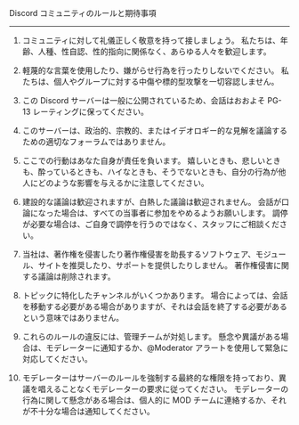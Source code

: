 Discord コミュニティのルールと期待事項
-------------------------------------------------- --
1. コミュニティに対して礼儀正しく敬意を持って接しましょう。 私たちは、年齢、人種、性自認、性的指向に関係なく、あらゆる人々を歓迎します。

1. 軽蔑的な言葉を使用したり、嫌がらせ行為を行ったりしないでください。 私たちは、個人やグループに対する中傷や標的型攻撃を一切容認しません。

1. この Discord サーバーは一般に公開されているため、会話はおおよそ PG-13 レーティングに保ってください。

1. このサーバーは、政治的、宗教的、またはイデオロギー的な見解を議論するための適切なフォーラムではありません。

1. ここでの行動はあなた自身が責任を負います。 嬉しいときも、悲しいときも、酔っているときも、ハイなときも、そうでないときも、自分の行為が他人にどのような影響を与えるかに注意してください。

1. 建設的な議論は歓迎されますが、白熱した議論は歓迎されません。 会話が口論になった場合は、すべての当事者に参加をやめるようお願いします。 調停が必要な場合は、ご自身で調停を行うのではなく、スタッフにご相談ください。

1. 当社は、著作権を侵害したり著作権侵害を助長するソフトウェア、モジュール、サイトを推奨したり、サポートを提供したりしません。 著作権侵害に関する議論は削除されます。

1. トピックに特化したチャンネルがいくつかあります。 場合によっては、会話を移動する必要がある場合がありますが、それは会話を終了する必要があるという意味ではありません。

1. これらのルールの違反には、管理チームが対処します。 懸念や異議がある場合は、モデレーターに通知するか、@Moderator アラートを使用して緊急に対応してください。

1. モデレーターはサーバーのルールを強制する最終的な権限を持っており、異議を唱えることなくモデレーターの要求に従ってください。 モデレーターの行為に関して懸念がある場合は、個人的に MOD チームに連絡するか、それが不十分な場合は通知してください。
